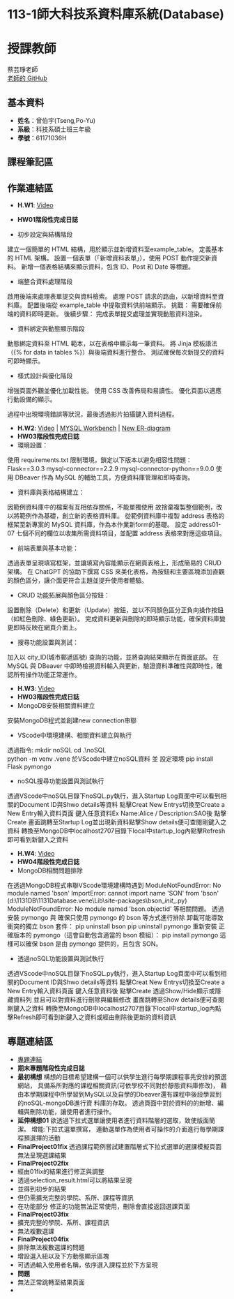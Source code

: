 # 113-1師大科技系資料庫系統(Database)
# 授課教師
蔡芸琤老師  
[老師的 GitHub](https://github.com/peculab/Database)

## 基本資料
- **姓名**：曾伯宇(Tseng,Po-Yu)
- **系級**：科技系碩士班三年級
- **學號**：61171036H

## 課程筆記區

## 作業連結區
- **H.W1**: [Video](https://www.youtube.com/watch?v=Q4qnY9xTYms)
- **HW01階段性完成日誌**

- 初步設定與結構階段

建立一個簡單的 HTML 結構，用於顯示並新增資料至example_table。
定義基本的 HTML 架構。
設置一個表單（「新增資料表單」），使用 POST 動作提交新資料。
新增一個表格結構來顯示資料，包含 ID、Post 和 Date 等標題。
 
- 端整合資料處理階段

啟用後端來處理表單提交與資料檢索。
處理 POST 請求的路由，以新增資料至資料庫。
配置後端從 example_table 中提取資料供前端顯示。
挑戰： 需要確保前端的資料即時更新。
後續步驟： 完成表單提交處理並實現動態資料渲染。

- 資料綁定與動態顯示階段

動態綁定資料至 HTML 範本，以在表格中顯示每一筆資料。
將 Jinja 模板語法（{% for data in tables %}）與後端資料進行整合。
測試確保每次新提交的資料可即時顯示。

- 樣式設計與優化階段

增強頁面外觀並優化加載性能。
使用 CSS 改善佈局和易讀性。
優化頁面以適應行動設備的顯示。 

過程中出現環境錯誤等狀況，最後透過影片拍攝鍵入資料過程。
- **H.W2**: [Video](https://youtu.be/q18jwjdXXJ8) | [MYSQL Workbench](https://youtu.be/e3B8tasgMGc) | [New ER-diagram](https://github.com/PoyuTseng/1131Database/blob/main/Database-HW02/ER-Diagram.jpg)
- **HW03階段性完成日誌**
- 環境設置：

使用 requirements.txt 限制環境，鎖定以下版本以避免相容性問題：
Flask==3.0.3
mysql-connector==2.2.9
mysql-connector-python==9.0.0
使用 DBeaver 作為 MySQL 的輔助工具，方便資料庫管理和即時查詢。

- 資料庫與表格結構建立：

因範例資料庫中的檔案有互相依存關係，不能單獨使用 故捨棄複製整個範例，改以將範例作為基礎，創立新的表格資料庫。
從範例資料庫中複製 address 表格的框架至新專案的 MySQL 資料庫，作為本作業新form的基礎。
設定 address01-07 七個不同的欄位以收集所需資料項目，並配置 address 表格來對應這些項目。

- 前端表單與基本功能：

透過表單呈現填寫框架，並讓填寫內容能顯示在網頁表格上，形成簡易的 CRUD 架構。
在 ChatGPT 的協助下撰寫 CSS 來美化表格，為按鈕和主要區塊添加直觀的顏色區分，讓介面更符合主題並提升使用者體驗。

- CRUD 功能拓展與顏色區分按鈕：

設置刪除（Delete）和更新（Update）按鈕，並以不同顏色區分正負向操作按鈕（如紅色刪除、綠色更新）。
完成資料更新與刪除的即時顯示功能，確保資料庫變更即時反映在網頁介面上。

- 搜尋功能設置與測試：

加入以 city_ID(城市郵遞區號) 查詢的功能，並將查詢結果顯示在頁面底部。
在 MySQL 與 DBeaver 中即時檢視資料輸入與更新，驗證資料準確性與即時性，確認所有操作功能正常運作。

- **H.W3**: [Video](https://youtu.be/IkiyzLHPZ08)
- **HW03階段性完成日誌**
- MongoDB安裝相關資料建立
  
安裝MongoDB程式並創建new connection串聯

- VScode中環境建構、相關資料建立與執行
  
透過指令:
mkdir noSQL
cd .\noSQL\
python -m venv .vene
於VScode中建立noSQL資料 並 設定環境
pip install Flask pymongo

- noSQL搜尋功能設置與測試執行

透過VScode中noSQL目錄下noSQL.py執行，進入Startup Log頁面中可以看到相關的Document ID與Shwo details等資料
點擊Creat New Entrys切換至Create a New Entry輸入資料頁面
鍵入任意資料Ex Name:Alice / Description:SAO後 點擊Create
畫面跳轉至Startup Log並出現新資料點擊Show details便可查閱剛鍵入之資料
轉換至MongoDB中localhost2707目錄下local中startup_log內點擊Refresh即可看到新鍵入之資料


- **H.W4**: [Video](https://youtu.be/CQaoB5r4HIk?si=ZhCgXX9F0RGE96Hg)
- **HW04階段性完成日誌**
- MongoDB相關問題排除
  
在透過MongoDB程式串聯VScode環境建構時遇到
ModuleNotFoundError: No module named 'bson'
ImportError: cannot import name 'SON' from 'bson' (d:\1131DB\1131Database\.vene\Lib\site-packages\bson\__init__.py)
ModuleNotFoundError: No module named 'bson.objectid'
等相關問題。
透過安裝 pymongo 與 確保只使用 pymongo 的 bson 等方式進行排除
卸載可能導致衝突的獨立 bson 套件：
pip uninstall bson
pip uninstall pymongo
重新安裝 正確版本的 pymongo（這會自動包含適當的 bson 模組）：
pip install pymongo
這樣可以確保 bson 是由 pymongo 提供的，且包含 SON。

- 透過noSQL功能設置與測試執行

透過VScode中noSQL目錄下noSQL.py執行，進入Startup Log頁面中可以看到相關的Document ID與Shwo details等資料
點擊Creat New Entrys切換至Create a New Entry輸入資料頁面
鍵入任意資料後 點擊Create
透過Show/Hide顯示或隱藏資料列
並且可以對資料進行刪除與編輯修改
畫面跳轉至Show details便可查閱剛鍵入之資料
轉換至MongoDB中localhost2707目錄下local中startup_log內點擊Refresh即可看到新鍵入之資料或經由刪除後更新的資料資訊

## 專題連結區
- [專題連結](超連結)
- **期末專題階段性完成日誌**
- **最初構想**
構想的目標希望建構一個可以供學生進行每學期課程事先安排的預選網站，
具備系所對應的課程相關資訊(可依學校不同對於靜態資料庫修改)，
藉由本學期課程中所學習到MySQL以及自學的Dbeaver還有課程中後段學習到的noSQL-mongoDB進行資 料庫的存取。
透過頁面中對於資料的的新增、編輯與刪除功能，讓使用者進行操作。
- **延伸構想01**
欲透過下拉式選單讓使用者進行資料階層的選取，致使版面簡潔。
增能:下拉式選單撰寫，
連動選單作為使用者可操作的介面進行每學期課程預選擇的活動
- **FinalProject01fix**
  透過課程範例嘗試建置階層式下拉式選單的選課模擬頁面
  無法呈現選課結果
- **FinalProject02fix**
- 經由01fix的結果進行修正與調整
- 透過selection_result.html可以將結果呈現
- 並得到初步的結果
- 但仍需擴充完整的學院、系所、課程等資訊
- 在功能部分 修正的功能無法正常使用，刪除會直接返回選課頁面
- **FinalProject03fix**
- 擴充完整的學院、系所、課程資訊
- 無法複數選課
- **FinalProject04fix**
- 排除無法複數選課的問題
- 增設選入紐以及下方動態顯示區塊
- 可透過輸入使用者名稱，依序選入課程並於下方呈現
- **問題**
- 無法正常跳轉至結果頁面
- 
